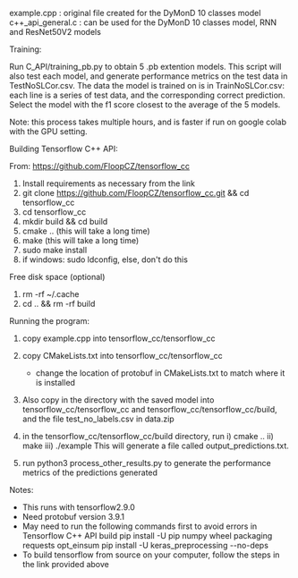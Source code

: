 example.cpp : original file created for the DyMonD 10 classes model
c++_api_general.c : can be used for the DyMonD 10 classes model, RNN and ResNet50V2 models


Training:

Run C_API/training_pb.py to obtain 5 .pb extention models. This script will also test each model, and generate performance metrics on the test data in TestNoSLCor.csv. The data the model is trained on is in TrainNoSLCor.csv: each line is a series of test data, and the corresponding correct prediction. Select the model with the f1 score closest to the average of the 5 models.

Note: this process takes multiple hours, and is faster if run on google colab with the GPU setting.

Building Tensorflow C++ API:

From: https://github.com/FloopCZ/tensorflow_cc
1) Install requirements as necessary from the link
2) git clone https://github.com/FloopCZ/tensorflow_cc.git && cd tensorflow_cc
3) cd tensorflow_cc
4) mkdir build && cd build
5) cmake ..  (this will take a long time)
6) make      (this will take a long time)
7) sudo make install
8) if windows: sudo ldconfig, else, don't do this

Free disk space (optional)
1) rm -rf ~/.cache
2) cd .. && rm -rf build

Running the program:
1) copy example.cpp into tensorflow_cc/tensorflow_cc
2) copy CMakeLists.txt into tensorflow_cc/tensorflow_cc
   - change the location of protobuf in CMakeLists.txt to match where it is installed
3) Also copy in the directory with the saved model into tensorflow_cc/tensorflow_cc and tensorflow_cc/tensorflow_cc/build, and the file test_no_labels.csv in data.zip
4) in the tensorflow_cc/tensorflow_cc/build directory, run
        i) cmake ..
        ii) make
        iii) ./example
This will generate a file called output_predictions.txt.

5) run python3 process_other_results.py to generate the performance metrics of the predictions generated

Notes:
- This runs with tensorflow2.9.0
- Need protobuf version 3.9.1
- May need to run the following commands first to avoid errors in Tensorflow C++ API build
        pip install -U pip numpy wheel packaging requests opt_einsum
        pip install -U keras_preprocessing --no-deps
- To build tensorflow from source on your computer, follow the steps in the link provided above
